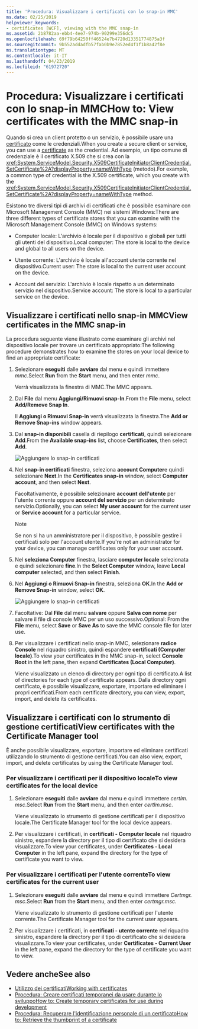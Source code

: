 ```yaml
---
title: 'Procedura: Visualizzare i certificati con lo snap-in MMC'
ms.date: 02/25/2019
helpviewer_keywords:
- certificates [WCF], viewing with the MMC snap-in
ms.assetid: 2b8782aa-ebb4-4ee7-974b-90299e356dc5
ms.openlocfilehash: 69f79b64250ff46524e7b4720d13351774875a3f
ms.sourcegitcommit: 9b552addadfb57fab0b9e7852ed4f1f1b8a42f8e
ms.translationtype: MT
ms.contentlocale: it-IT
ms.lasthandoff: 04/23/2019
ms.locfileid: "61972720"
---
```

# <a name="how-to-view-certificates-with-the-mmc-snap-in"></a><span data-ttu-id="33606-102">Procedura: Visualizzare i certificati con lo snap-in MMC</span><span class="sxs-lookup"><span data-stu-id="33606-102">How to: View certificates with the MMC snap-in</span></span>
<span data-ttu-id="33606-103">Quando si crea un client protetto o un servizio, è possibile usare una [certificato](working-with-certificates.md) come le credenziali.</span><span class="sxs-lookup"><span data-stu-id="33606-103">When you create a secure client or service, you can use a [certificate](working-with-certificates.md) as the credential.</span></span> <span data-ttu-id="33606-104">Ad esempio, un tipo comune di credenziale è il certificato X.509 che si crea con la <xref:System.ServiceModel.Security.X509CertificateInitiatorClientCredential.SetCertificate%2A?displayProperty=nameWithType> (metodo).</span><span class="sxs-lookup"><span data-stu-id="33606-104">For example, a common type of credential is the X.509 certificate, which you create with the <xref:System.ServiceModel.Security.X509CertificateInitiatorClientCredential.SetCertificate%2A?displayProperty=nameWithType> method.</span></span> 

<span data-ttu-id="33606-105">Esistono tre diversi tipi di archivi di certificati che è possibile esaminare con Microsoft Management Console (MMC) nei sistemi Windows:</span><span class="sxs-lookup"><span data-stu-id="33606-105">There are three different types of certificate stores that you can examine with the Microsoft Management Console (MMC) on Windows systems:</span></span>

- <span data-ttu-id="33606-106">Computer locale: L'archivio è locale per il dispositivo e globali per tutti gli utenti del dispositivo.</span><span class="sxs-lookup"><span data-stu-id="33606-106">Local computer: The store is local to the device and global to all users on the device.</span></span>

- <span data-ttu-id="33606-107">Utente corrente: L'archivio è locale all'account utente corrente nel dispositivo.</span><span class="sxs-lookup"><span data-stu-id="33606-107">Current user: The store is local to the current user account on the device.</span></span>

- <span data-ttu-id="33606-108">Account del servizio: L'archivio è locale rispetto a un determinato servizio nel dispositivo.</span><span class="sxs-lookup"><span data-stu-id="33606-108">Service account: The store is local to a particular service on the device.</span></span>

## <a name="view-certificates-in-the-mmc-snap-in"></a><span data-ttu-id="33606-109">Visualizzare i certificati nello snap-in MMC</span><span class="sxs-lookup"><span data-stu-id="33606-109">View certificates in the MMC snap-in</span></span> 

<span data-ttu-id="33606-110">La procedura seguente viene illustrato come esaminare gli archivi nel dispositivo locale per trovare un certificato appropriato:</span><span class="sxs-lookup"><span data-stu-id="33606-110">The following procedure demonstrates how to examine the stores on your local device to find an appropriate certificate:</span></span> 
  
1. <span data-ttu-id="33606-111">Selezionare **eseguiti** dalle **avviare** dal menu e quindi immettere *mmc*.</span><span class="sxs-lookup"><span data-stu-id="33606-111">Select **Run** from the **Start** menu, and then enter *mmc*.</span></span> 

    <span data-ttu-id="33606-112">Verrà visualizzata la finestra di MMC.</span><span class="sxs-lookup"><span data-stu-id="33606-112">The MMC appears.</span></span> 
  
2. <span data-ttu-id="33606-113">Dal **File** dal menu **Aggiungi/Rimuovi snap-In**.</span><span class="sxs-lookup"><span data-stu-id="33606-113">From the **File** menu, select **Add/Remove Snap In**.</span></span> 
    
    <span data-ttu-id="33606-114">Il **Aggiungi o Rimuovi Snap-in** verrà visualizzata la finestra.</span><span class="sxs-lookup"><span data-stu-id="33606-114">The **Add or Remove Snap-ins** window appears.</span></span>
  
3. <span data-ttu-id="33606-115">Dal **snap-in disponibili** casella di riepilogo **certificati**, quindi selezionare **Add**.</span><span class="sxs-lookup"><span data-stu-id="33606-115">From the **Available snap-ins** list, choose **Certificates**, then select **Add**.</span></span>  

    ![Aggiungere lo snap-in certificati](./media/mmc-add-certificate-snap-in.png)
  
4. <span data-ttu-id="33606-117">Nel **snap-in certificati** finestra, seleziona **account Computer**e quindi selezionare **Next**.</span><span class="sxs-lookup"><span data-stu-id="33606-117">In the **Certificates snap-in** window, select **Computer account**, and then select **Next**.</span></span> 
  
    <span data-ttu-id="33606-118">Facoltativamente, è possibile selezionare **account dell'utente** per l'utente corrente oppure **account del servizio** per un determinato servizio.</span><span class="sxs-lookup"><span data-stu-id="33606-118">Optionally, you can select **My user account** for the current user or **Service account** for a particular service.</span></span> 

    > [!NOTE]
    > <span data-ttu-id="33606-119">Se non si ha un amministratore per il dispositivo, è possibile gestire i certificati solo per l'account utente.</span><span class="sxs-lookup"><span data-stu-id="33606-119">If you're not an administrator for your device, you can manage certificates only for your user account.</span></span>
  
5. <span data-ttu-id="33606-120">Nel **seleziona Computer** finestra, lasciare **computer locale** selezionata e quindi selezionare **fine**.</span><span class="sxs-lookup"><span data-stu-id="33606-120">In the **Select Computer** window, leave **Local computer** selected, and then select **Finish**.</span></span>  
  
6. <span data-ttu-id="33606-121">Nel **Aggiungi o Rimuovi Snap-in** finestra, seleziona **OK**.</span><span class="sxs-lookup"><span data-stu-id="33606-121">In the **Add or Remove Snap-in** window, select **OK**.</span></span>  
  
    ![Aggiungere lo snap-in certificati](./media/mmc-certificate-snap-in-selected.png)

7. <span data-ttu-id="33606-123">Facoltative: Dal **File** dal menu **salvare** oppure **Salva con nome** per salvare il file di console MMC per un uso successivo.</span><span class="sxs-lookup"><span data-stu-id="33606-123">Optional: From the **File** menu, select **Save** or **Save As** to save the MMC console file for later use.</span></span>  

8. <span data-ttu-id="33606-124">Per visualizzare i certificati nello snap-in MMC, selezionare **radice Console** nel riquadro sinistro, quindi espandere **certificati (Computer locale)**.</span><span class="sxs-lookup"><span data-stu-id="33606-124">To view your certificates in the MMC snap-in, select **Console Root** in the left pane, then expand **Certificates (Local Computer)**.</span></span>

    <span data-ttu-id="33606-125">Viene visualizzato un elenco di directory per ogni tipo di certificato.</span><span class="sxs-lookup"><span data-stu-id="33606-125">A list of directories for each type of certificate appears.</span></span> <span data-ttu-id="33606-126">Dalla directory ogni certificato, è possibile visualizzare, esportare, importare ed eliminare i propri certificati.</span><span class="sxs-lookup"><span data-stu-id="33606-126">From each certificate directory, you can view, export, import, and delete its certificates.</span></span>

## <a name="view-certificates-with-the-certificate-manager-tool"></a><span data-ttu-id="33606-127">Visualizzare i certificati con lo strumento di gestione certificati</span><span class="sxs-lookup"><span data-stu-id="33606-127">View certificates with the Certificate Manager tool</span></span>

<span data-ttu-id="33606-128">È anche possibile visualizzare, esportare, importare ed eliminare certificati utilizzando lo strumento di gestione certificati.</span><span class="sxs-lookup"><span data-stu-id="33606-128">You can also view, export, import, and delete certificates by using the Certificate Manager tool.</span></span>

### <a name="to-view-certificates-for-the-local-device"></a><span data-ttu-id="33606-129">Per visualizzare i certificati per il dispositivo locale</span><span class="sxs-lookup"><span data-stu-id="33606-129">To view certificates for the local device</span></span>

1. <span data-ttu-id="33606-130">Selezionare **eseguiti** dalle **avviare** dal menu e quindi immettere *certlm. msc*.</span><span class="sxs-lookup"><span data-stu-id="33606-130">Select **Run** from the **Start** menu, and then enter *certlm.msc*.</span></span> 

    <span data-ttu-id="33606-131">Viene visualizzato lo strumento di gestione certificati per il dispositivo locale.</span><span class="sxs-lookup"><span data-stu-id="33606-131">The Certificate Manager tool for the local device appears.</span></span> 
  
2. <span data-ttu-id="33606-132">Per visualizzare i certificati, in **certificati - Computer locale** nel riquadro sinistro, espandere la directory per il tipo di certificato che si desidera visualizzare.</span><span class="sxs-lookup"><span data-stu-id="33606-132">To view your certificates, under **Certificates - Local Computer** in the left pane, expand the directory for the type of certificate you want to view.</span></span>

### <a name="to-view-certificates-for-the-current-user"></a><span data-ttu-id="33606-133">Per visualizzare i certificati per l'utente corrente</span><span class="sxs-lookup"><span data-stu-id="33606-133">To view certificates for the current user</span></span>

1. <span data-ttu-id="33606-134">Selezionare **eseguiti** dalle **avviare** dal menu e quindi immettere *Certmgr. msc*.</span><span class="sxs-lookup"><span data-stu-id="33606-134">Select **Run** from the **Start** menu, and then enter *certmgr.msc*.</span></span> 

    <span data-ttu-id="33606-135">Viene visualizzato lo strumento di gestione certificati per l'utente corrente.</span><span class="sxs-lookup"><span data-stu-id="33606-135">The Certificate Manager tool for the current user appears.</span></span> 
  
2. <span data-ttu-id="33606-136">Per visualizzare i certificati, in **certificati - utente corrente** nel riquadro sinistro, espandere la directory per il tipo di certificato che si desidera visualizzare.</span><span class="sxs-lookup"><span data-stu-id="33606-136">To view your certificates, under **Certificates - Current User** in the left pane, expand the directory for the type of certificate you want to view.</span></span>

## <a name="see-also"></a><span data-ttu-id="33606-137">Vedere anche</span><span class="sxs-lookup"><span data-stu-id="33606-137">See also</span></span>

- [<span data-ttu-id="33606-138">Utilizzo dei certificati</span><span class="sxs-lookup"><span data-stu-id="33606-138">Working with certificates</span></span>](working-with-certificates.md)
- [<span data-ttu-id="33606-139">Procedura: Creare certificati temporanei da usare durante lo sviluppo</span><span class="sxs-lookup"><span data-stu-id="33606-139">How to: Create temporary certificates for use during development</span></span>](how-to-create-temporary-certificates-for-use-during-development.md)
- [<span data-ttu-id="33606-140">Procedura: Recuperare l'identificazione personale di un certificato</span><span class="sxs-lookup"><span data-stu-id="33606-140">How to: Retrieve the thumbprint of a certificate</span></span>](how-to-retrieve-the-thumbprint-of-a-certificate.md)
